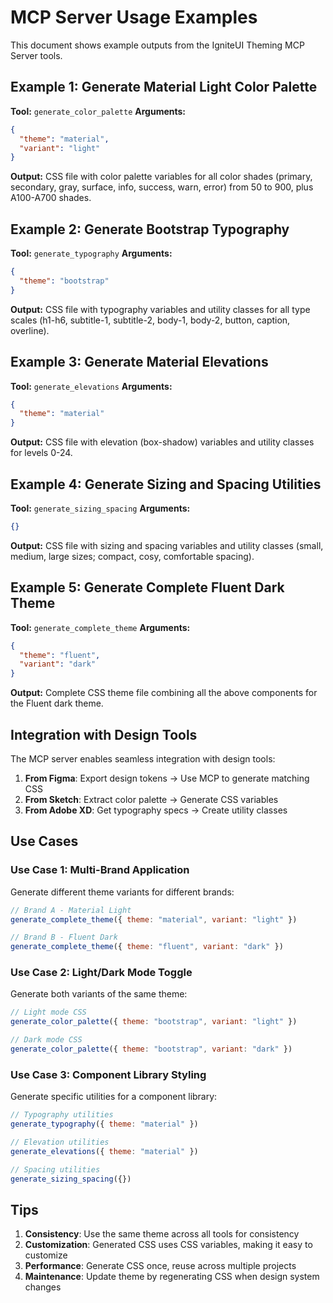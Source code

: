 # MCP Server Usage Examples

This document shows example outputs from the IgniteUI Theming MCP Server tools.

## Example 1: Generate Material Light Color Palette

**Tool:** `generate_color_palette`
**Arguments:**
```json
{
  "theme": "material",
  "variant": "light"
}
```

**Output:** CSS file with color palette variables for all color shades (primary, secondary, gray, surface, info, success, warn, error) from 50 to 900, plus A100-A700 shades.

## Example 2: Generate Bootstrap Typography

**Tool:** `generate_typography`
**Arguments:**
```json
{
  "theme": "bootstrap"
}
```

**Output:** CSS file with typography variables and utility classes for all type scales (h1-h6, subtitle-1, subtitle-2, body-1, body-2, button, caption, overline).

## Example 3: Generate Material Elevations

**Tool:** `generate_elevations`
**Arguments:**
```json
{
  "theme": "material"
}
```

**Output:** CSS file with elevation (box-shadow) variables and utility classes for levels 0-24.

## Example 4: Generate Sizing and Spacing Utilities

**Tool:** `generate_sizing_spacing`
**Arguments:**
```json
{}
```

**Output:** CSS file with sizing and spacing variables and utility classes (small, medium, large sizes; compact, cosy, comfortable spacing).

## Example 5: Generate Complete Fluent Dark Theme

**Tool:** `generate_complete_theme`
**Arguments:**
```json
{
  "theme": "fluent",
  "variant": "dark"
}
```

**Output:** Complete CSS theme file combining all the above components for the Fluent dark theme.

## Integration with Design Tools

The MCP server enables seamless integration with design tools:

1. **From Figma**: Export design tokens → Use MCP to generate matching CSS
2. **From Sketch**: Extract color palette → Generate CSS variables
3. **From Adobe XD**: Get typography specs → Create utility classes

## Use Cases

### Use Case 1: Multi-Brand Application

Generate different theme variants for different brands:

```javascript
// Brand A - Material Light
generate_complete_theme({ theme: "material", variant: "light" })

// Brand B - Fluent Dark  
generate_complete_theme({ theme: "fluent", variant: "dark" })
```

### Use Case 2: Light/Dark Mode Toggle

Generate both variants of the same theme:

```javascript
// Light mode CSS
generate_color_palette({ theme: "bootstrap", variant: "light" })

// Dark mode CSS
generate_color_palette({ theme: "bootstrap", variant: "dark" })
```

### Use Case 3: Component Library Styling

Generate specific utilities for a component library:

```javascript
// Typography utilities
generate_typography({ theme: "material" })

// Elevation utilities
generate_elevations({ theme: "material" })

// Spacing utilities
generate_sizing_spacing({})
```

## Tips

1. **Consistency**: Use the same theme across all tools for consistency
2. **Customization**: Generated CSS uses CSS variables, making it easy to customize
3. **Performance**: Generate CSS once, reuse across multiple projects
4. **Maintenance**: Update theme by regenerating CSS when design system changes
